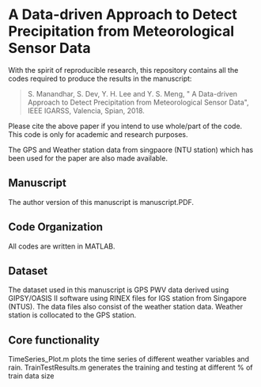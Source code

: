 # A Data-driven Approach to Detect Precipitation from Meteorological Sensor Data

With the spirit of reproducible research, this repository contains all the codes required to produce the results in the manuscript: 

> S. Manandhar, S. Dev, Y. H. Lee and Y. S. Meng, " A Data-driven Approach to Detect Precipitation from Meteorological Sensor Data", IEEE IGARSS, Valencia, Spian, 2018.

Please cite the above paper if you intend to use whole/part of the code. This code is only for academic and research purposes.

The GPS and Weather station data from singpaore (NTU station) which has been used for the paper are also made available.

## Manuscript
The author version of this manuscript is manuscript.PDF.

## Code Organization
All codes are written in MATLAB. 

## Dataset
The dataset used in this manuscript is GPS PWV data derived using GIPSY/OASIS II software using RINEX files for IGS station from Singapore (NTUS). The data files also consist of the weather station data. Weather station is collocated to the GPS station.

## Core functionality
TimeSeries_Plot.m plots the time series of different weather variables and rain.
TrainTestResults.m generates the training and testing at different % of train data size

